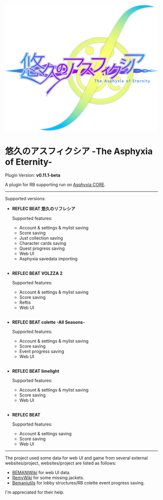 <img src="icon.svg">

# 悠久のアスフィクシア -The Asphyxia of Eternity-

Plugin Version: **v0.11.1-beta** 

A plugin for RB supporting run on <a href="https://asphyxia-core.github.io">Asphyxia CORE</a>.

---

Supported versions:

- **REFLEC BEAT 悠久のリフレシア**

    Supported features:
    
    - Account & settings & mylist saving
    - Score saving
    - Just collection saving
    - Character cards saving
    - Quest progress saving
    - Web UI
    - Asphyxia savedata importing<br/><br/>

- **REFLEC BEAT VOLZZA 2**

    Supported features:

    - Account & settings & mylist saving
    - Score saving
    - Reftis
    - Web UI<br/><br/>

- **REFLEC BEAT colette -All Seasons-**

    Supported features:

    - Account & settings & mylist saving
    - Score saving
    - Event progress saving
    - Web UI<br/><br/>

- **REFLEC BEAT limelight**

    Supported features:

    - Account & settings & mylist saving
    - Score saving
    - Web UI<br/><br/>

- **REFLEC BEAT**

    Supported features:

    - Account & settings saving
    - Score saving
    - Web UI

---

The project used some data for web UI and game from several external websites/project, websites/project are listed as follows:

- <a href="http://bemaniwiki.com/">BEMANIWiki</a> for web UI data.
- <a href="http://remywiki.com/">RemyWiki</a> for some missing jackets.
- <a href="https://github.com/DragonMinded/bemaniutils">Bemaniutils</a> for lobby structures/RB colette event progress saving.<br/>

I'm appreciated for their help.